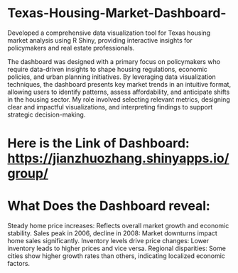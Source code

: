 # Texas-Housing-Market-Dashboard-

Developed a comprehensive data visualization tool for Texas housing market analysis using R Shiny, providing interactive insights for policymakers and real estate professionals.

The dashboard was designed with a primary focus on policymakers who require data-driven insights to shape housing regulations, economic policies, and urban planning initiatives. By leveraging data visualization techniques, the dashboard presents key market trends in an intuitive format, allowing users to identify patterns, assess affordability, and anticipate shifts in the housing sector. My role involved selecting relevant metrics, designing clear and impactful visualizations, and interpreting findings to support strategic decision-making. 

# Here is the Link of Dashboard: https://jianzhuozhang.shinyapps.io/group/


# What Does the Dashboard reveal:
Steady home price increases: Reflects overall market growth and economic stability.​
Sales peak in 2006, decline in 2008: Market downturns impact home sales significantly.​​
Inventory levels drive price changes: Lower inventory leads to higher prices and vice
versa.​
Regional disparities: Some cities show higher growth rates than others, indicating
localized economic factors.

